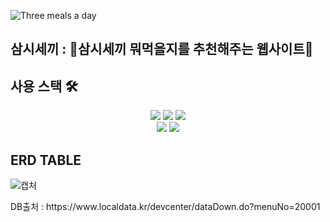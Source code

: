 ![Three meals a day](https://user-images.githubusercontent.com/75983289/147932573-01873666-cf31-4b4c-9997-03c10e594681.png)
## 삼시세끼 : 🍖삼시세끼 뭐먹을지를 추천해주는 웹사이트🍖

## 사용 스택 🛠️
 
 <div align = center>
  <img src="https://img.shields.io/badge/react-61DAFB?style=for-the-badge&logo=react&logoColor=black"> 
   <img src="https://img.shields.io/badge/html5-E34F26?style=for-the-badge&logo=html5&logoColor=white"> 
  <img src="https://img.shields.io/badge/css-1572B6?style=for-the-badge&logo=css3&logoColor=white"> 
  <br/>
  <img src="https://img.shields.io/badge/javascript-F7DF1E?style=for-the-badge&logo=javascript&logoColor=black"> 
  <img src="https://img.shields.io/badge/oracleDB-003545?style=for-the-badge&logo=oracleDB&logoColor=white">
 </div>

## ERD TABLE
 
 ![캡처](https://user-images.githubusercontent.com/75983289/147934341-94255a07-2554-4295-b63a-fee000774393.PNG)

 <p>DB출처 : https://www.localdata.kr/devcenter/dataDown.do?menuNo=20001 </p>
 
